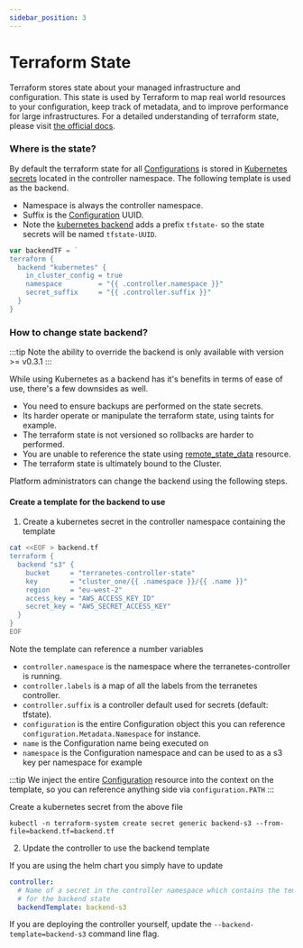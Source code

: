 ```yaml
---
sidebar_position: 3
---
```


# Terraform State

Terraform stores state about your managed infrastructure and configuration. This state is used by Terraform to map real world resources to your configuration, keep track of metadata, and to improve performance for large infrastructures. For a detailed understanding of terraform state, please visit [the official docs](https://www.terraform.io/language/state).

### Where is the state?

By default the terraform state for all [Configurations](docs/terranetes-controller/reference/configurations.terraform.appvia.io.md) is stored in [Kubernetes secrets](https://kubernetes.io/docs/concepts/configuration/secret/) located in the controller namespace. The following template is used as the backend.

* Namespace is always the controller namespace.
* Suffix is the [Configuration](docs/terranetes-controller/reference/configurations.terraform.appvia.io.md) UUID.
* Note the [kubernetes backend](https://www.terraform.io/language/settings/backends/kubernetes) adds a prefix `tfstate-` so the state secrets will be named `tfstate-UUID`.

```go
var backendTF = `
terraform {
  backend "kubernetes" {
    in_cluster_config = true
    namespace         = "{{ .controller.namespace }}"
    secret_suffix     = "{{ .controller.suffix }}"
  }
}
```

### How to change state backend?

:::tip
Note the ability to override the backend is only available with version >= v0.3.1
:::

While using Kubernetes as a backend has it's benefits in terms of ease of use, there's a few downsides as well.

* You need to ensure backups are performed on the state secrets.
* Its harder operate or manipulate the terraform state, using taints for example.
* The terraform state is not versioned so rollbacks are harder to performed.
* You are unable to reference the state using [remote_state_data](https://www.terraform.io/language/state/remote-state-data) resource.
* The terraform state is ultimately bound to the Cluster.

Platform administrators can change the backend using the following steps.

#### Create a template for the backend to use

1. Create a kubernetes secret in the controller namespace containing the template

```bash
cat <<EOF > backend.tf
terraform {
  backend "s3" {
    bucket     = "terranetes-controller-state"
    key        = "cluster_one/{{ .namespace }}/{{ .name }}"
    region     = "eu-west-2"
    access_key = "AWS_ACCESS_KEY_ID"
    secret_key = "AWS_SECRET_ACCESS_KEY"
  }
}
EOF
```
Note the template can reference a number variables

* `controller.namespace` is the namespace where the terranetes-controller is running.
* `controller.labels` is a map of all the labels from the terranetes controller.
* `controller.suffix` is a controller default used for secrets (default: tfstate).
* `configuration` is the entire Configuration object this you can reference `configuration.Metadata.Namespace` for instance.
* `name` is the Configuration name being executed on
* `namespace` is the Configuration namespace and can be used to as a s3 key per namespace for example

:::tip
We inject the entire [Configuration](docs/terranetes-controller/reference/configurations.terraform.appvia.io.md) resource into the context on the template, so you can reference anything side via `configuration.PATH`
:::

Create a kubernetes secret from the above file

```shell
kubectl -n terraform-system create secret generic backend-s3 --from-file=backend.tf=backend.tf
```

2. Update the controller to use the backend template

If you are using the helm chart you simply have to update

```yaml
controller:
  # Name of a secret in the controller namespace which contains the template to use
  # for the backend state
  backendTemplate: backend-s3
```

If you are deploying the controller yourself, update the `--backend-template=backend-s3` command line flag.

